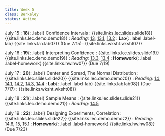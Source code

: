 ```yaml
---
title: Week 5
class: Berkeley
status: Active
---
```


July 15
: **18**{: .label} Confidence Intervals
    : {{site.links.lec.slides.slide18}} {{site.links.lec.demo.demo18}}
: _Reading:_ [13](https://inferentialthinking.com/chapters/13/Estimation.html), [13.1](https://inferentialthinking.com/chapters/13/1/Percentiles.html), [13.2](https://inferentialthinking.com/chapters/13/2/Bootstrap.html)
: **Lab**{: .label .label-lab} {{site.links.lab.lab07}} (Due 7/15)
    : {{site.links.wksht.wksht07}}

July 16
: **19**{: .label} Interpreting Confidence
    : {{site.links.lec.slides.slide19}} {{site.links.lec.demo.demo19}}
: _Reading:_ [13.3](https://inferentialthinking.com/chapters/13/3/Confidence_Intervals.html), [13.4](https://inferentialthinking.com/chapters/13/4/Using_Confidence_Intervals.html)
: **Homework**{: .label .label-homework} {{site.links.hw.hw07}} (Due 7/19)

July 17
: **20**{: .label} Center and Spread, The Normal Distribution
    : {{site.links.lec.slides.slide20}} {{site.links.lec.demo.demo20}}
: _Reading:_ [14](https://inferentialthinking.com/chapters/14/Why_the_Mean_Matters.html), [14.1](https://inferentialthinking.com/chapters/14/1/Properties_of_the_Mean.html), [14.2](https://inferentialthinking.com/chapters/14/2/Variability.html), [14.3](https://inferentialthinking.com/chapters/14/3/SD_and_the_Normal_Curve.html), [14.4](https://inferentialthinking.com/chapters/14/4/Central_Limit_Theorem.html)
: **Lab**{: .label .label-lab} {{site.links.lab.lab08}} (Due 7/17)
    : {{site.links.wksht.wksht08}}

July 18
: **21**{: .label} Sample Means
    : {{site.links.lec.slides.slide21}} {{site.links.lec.demo.demo21}}
: _Reading:_ [14.5](https://inferentialthinking.com/chapters/14/5/Variability_of_the_Sample_Mean.html)

July 19
: **22**{: .label} Designing Experiments, Correlation
    : {{site.links.lec.slides.slide22}} {{site.links.lec.demo.demo22}}
: _Reading:_ [14.6](https://inferentialthinking.com/chapters/14/6/Choosing_a_Sample_Size.html), [15](https://inferentialthinking.com/chapters/15/Prediction.html), [15.1](https://inferentialthinking.com/chapters/15/1/Correlation.html)
: **Homework**{: .label .label-homework} {{site.links.hw.hw08}} (Due 7/23)
